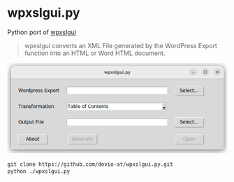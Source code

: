 # wpxslgui.py

Python port of [wpxslgui](https://gforge.devio.at/projects/wpxslgui/)

> wpxslgui converts an XML File generated by the WordPress Export function into an HTML or Word HTML document.

![Main Window](screenshots/wpxslguipy-main.png "Main Window")

```
git clone https://github.com/devio-at/wpxslgui.py.git
python ./wpxslgui.py 
```

